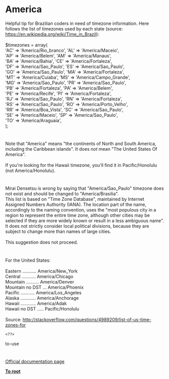 # America



Helpful tip for Brazilian coders in need of timezone information. Here follows the list of timezones used by each state (source: https://en.wikipedia.org/wiki/Time_in_Brazil):<br><br>$timezones = array(<br>&apos;AC&apos; =&gt; &apos;America/Rio_branco&apos;,   &apos;AL&apos; =&gt; &apos;America/Maceio&apos;,<br>&apos;AP&apos; =&gt; &apos;America/Belem&apos;,        &apos;AM&apos; =&gt; &apos;America/Manaus&apos;,<br>&apos;BA&apos; =&gt; &apos;America/Bahia&apos;,        &apos;CE&apos; =&gt; &apos;America/Fortaleza&apos;,<br>&apos;DF&apos; =&gt; &apos;America/Sao_Paulo&apos;,    &apos;ES&apos; =&gt; &apos;America/Sao_Paulo&apos;,<br>&apos;GO&apos; =&gt; &apos;America/Sao_Paulo&apos;,    &apos;MA&apos; =&gt; &apos;America/Fortaleza&apos;,<br>&apos;MT&apos; =&gt; &apos;America/Cuiaba&apos;,       &apos;MS&apos; =&gt; &apos;America/Campo_Grande&apos;,<br>&apos;MG&apos; =&gt; &apos;America/Sao_Paulo&apos;,    &apos;PR&apos; =&gt; &apos;America/Sao_Paulo&apos;,<br>&apos;PB&apos; =&gt; &apos;America/Fortaleza&apos;,    &apos;PA&apos; =&gt; &apos;America/Belem&apos;,<br>&apos;PE&apos; =&gt; &apos;America/Recife&apos;,       &apos;PI&apos; =&gt; &apos;America/Fortaleza&apos;,<br>&apos;RJ&apos; =&gt; &apos;America/Sao_Paulo&apos;,    &apos;RN&apos; =&gt; &apos;America/Fortaleza&apos;,<br>&apos;RS&apos; =&gt; &apos;America/Sao_Paulo&apos;,    &apos;RO&apos; =&gt; &apos;America/Porto_Velho&apos;,<br>&apos;RR&apos; =&gt; &apos;America/Boa_Vista&apos;,    &apos;SC&apos; =&gt; &apos;America/Sao_Paulo&apos;,<br>&apos;SE&apos; =&gt; &apos;America/Maceio&apos;,       &apos;SP&apos; =&gt; &apos;America/Sao_Paulo&apos;,<br>&apos;TO&apos; =&gt; &apos;America/Araguaia&apos;,     <br>);  

#

Note that "America" means "the continents of North and South America, including the Caribbean islands".  It does *not* mean "The United States Of America".<br><br>If you&apos;re looking for the Hawaii timezone, you&apos;ll find it in Pacific/Honolulu (not America/Honolulu).  

#

Mirai Densetsu is wrong by saying that "America/Sao_Paulo" timezone does not exist and should be changed to "America/Brasilia".<br>This list is based on "Time Zone Database", maintained by Internet Assigned Numbers Authority (IANA). The location part of the name, accordingly to the naming convention, uses the "most populous city in a region to represent the entire time zone, although other cities may be selected if they are more widely known or result in a less ambiguous name".<br>It does not strictly consider local political divisions, because they are subject to change more than names of large cities.<br><br>This suggestion does not proceed.  

#

For the United States:<br><br>Eastern ........... America/New_York<br>Central ........... America/Chicago<br>Mountain .......... America/Denver<br>Mountain no DST ... America/Phoenix<br>Pacific ........... America/Los_Angeles<br>Alaska ............ America/Anchorage<br>Hawaii ............ America/Adak<br>Hawaii no DST ..... Pacific/Honolulu<br><br>Source: http://stackoverflow.com/questions/4989209/list-of-us-time-zones-for

```
<??>
```
to-use  

#

[Official documentation page](https://www.php.net/manual/en/timezones.america.php)

**[To root](/README.md)**